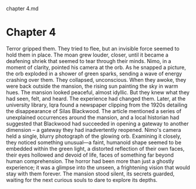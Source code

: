 chapter 4.md


# Chapter 4

Terror gripped them. They tried to flee, but an invisible force seemed to hold them in place. The moan grew louder, closer, until it became a deafening shriek that seemed to tear through their minds.
Nimo, in a moment of clarity, pointed his camera at the orb. As he snapped a picture, the orb exploded in a shower of green sparks, sending a wave of energy crashing over them.
They collapsed, unconscious. When they awoke, they were back outside the mansion, the rising sun painting the sky in warm hues. The mansion looked peaceful, almost idyllic. But they knew what they had seen, felt, and heard. The experience had changed them.
Later, at the university library, Iqra found a newspaper clipping from the 1920s detailing the disappearance of Silas Blackwood. The article mentioned a series of unexplained occurrences around the mansion, and a local historian had suggested that Blackwood had succeeded in opening a gateway to another dimension – a gateway they had inadvertently reopened.
Nimo's camera held a single, blurry photograph of the glowing orb. Examining it closely, they noticed something unusual—a faint, humanoid shape seemed to be embedded within the green light, a distorted reflection of their own faces, their eyes hollowed and devoid of life, faces of something far beyond human comprehension. The horror had been more than just a ghostly experience; it was a glimpse into the unseen, a frightening vision that would stay with them forever. The mansion stood silent, its secrets guarded, waiting for the next curious souls to dare to explore its depths.



